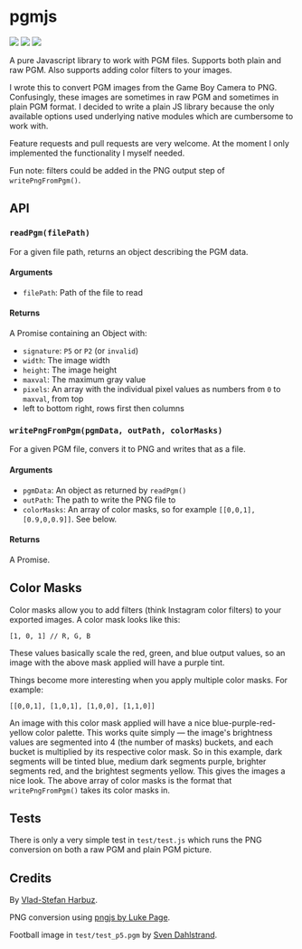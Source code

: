 # pgmjs

![](doc/demo1.png) ![](doc/demo2.png) ![](doc/demo3.png)

A pure Javascript library to work with PGM files. Supports both plain and raw PGM. Also supports
adding color filters to your images.

I wrote this to convert PGM images from the Game Boy Camera to PNG. Confusingly, these images are
sometimes in raw PGM and sometimes in plain PGM format. I decided to write a plain JS library
because the only available options used underlying native modules which are cumbersome to work
with.

Feature requests and pull requests are very welcome. At the moment I only implemented the
functionality I myself needed.

Fun note: filters could be added in the PNG output step of `writePngFromPgm()`.

## API

### `readPgm(filePath)`

For a given file path, returns an object describing the PGM data.

#### Arguments

* `filePath`: Path of the file to read

#### Returns

A Promise containing an Object with:

* `signature`: `P5` or `P2` (or `invalid`)
* `width`: The image width
* `height`: The image height
* `maxval`: The maximum gray value
* `pixels`: An array with the individual pixel values as numbers from `0` to `maxval`, from top
* left to bottom right, rows first then columns

### `writePngFromPgm(pgmData, outPath, colorMasks)`

For a given PGM file, convers it to PNG and writes that as a file.

#### Arguments

* `pgmData`: An object as returned by `readPgm()`
* `outPath`: The path to write the PNG file to
* `colorMasks`: An array of color masks, so for example `[[0,0,1], [0.9,0,0.9]]`. See below.

#### Returns

A Promise.

## Color Masks

Color masks allow you to add filters (think Instagram color filters) to your exported images. A
color mask looks like this:

```
[1, 0, 1] // R, G, B
```

These values basically scale the red, green, and blue output values, so an image with the above
mask applied will have a purple tint.

Things become more interesting when you apply multiple color masks. For example:

```
[[0,0,1], [1,0,1], [1,0,0], [1,1,0]]
```

An image with this color mask applied will have a nice blue-purple-red-yellow color palette. This
works quite simply — the image's brightness values are segmented into 4 (the number of masks)
buckets, and each bucket is multiplied by its respective color mask.  So in this example, dark
segments will be tinted blue, medium dark segments purple, brighter segments red, and the brightest
segments yellow.  This gives the images a nice look. The above array of color masks is the format
that `writePngFromPgm()` takes its color masks in.

## Tests

There is only a very simple test in `test/test.js` which runs the PNG conversion on both a raw PGM
and plain PGM picture.

## Credits

By [Vlad-Stefan Harbuz](https://vlad.website).

PNG conversion using [pngjs by Luke Page](https://github.com/lukeapage/pngjs).

Football image in `test/test_p5.pgm` by [Sven Dahlstrand](https://github.com/svendahlstrand).
